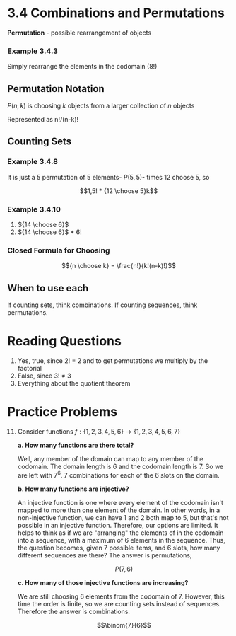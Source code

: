 # 3.4 Combinations and Permutations

**Permutation** - possible rearrangement of objects

### Example 3.4.3

Simply rearrange the elements in the codomain (8!)

## Permutation Notation

$P(n,k)$ is choosing $k$ objects from a larger collection of $n$ objects

Represented as n!/(n-k)!

## Counting Sets

### Example 3.4.8

It is just a 5 permutation of 5 elements- $P(5,5)$- times 12 choose 5, so

$$1,5! * {12 \choose 5}k$$

### Example 3.4.10

1. ${14 \choose 6}$
2. ${14 \choose 6}$ * 6!

### Closed Formula for Choosing

$${n \choose k} = \frac{n!}{k!(n-k)!}$$

## When to use each

If counting sets, think combinations. If counting sequences, think permutations.

# Reading Questions

1. Yes, true, since 2! = 2 and to get permutations we multiply by the factorial
2. False, since 3! ≠ 3
3. Everything about the quotient theorem

# Practice Problems

11. Consider functions $f : \left\lbrace1,2,3,4,5,6\right\rbrace \longrightarrow \left\lbrace1,2,3,4,5,6,7\right\rbrace$

    **a. How many functions are there total?**

    Well, any member of the domain can map to any member of the codomain. The domain length is 6 and the codomain length is 7. So we are left with $7^6$. 7 combinations for each of the 6 slots on the domain.

    **b. How many functions are injective?**

    An injective function is one where every element of the codomain isn't mapped to more than one element of the domain. In other words, in a non-injective function, we can have 1 and 2 both map to 5, but that's not possible in an injective function. Therefore, our options are limited. It helps to think as if we are "arranging" the elements of in the codomain into a sequence, with a maximum of 6 elements in the sequence. Thus, the question becomes, given 7 possible items, and 6 slots, how many different sequences are there? The answer is permutations;

    $$P(7,6)$$

    **c. How many of those injective functions are increasing?**

    We are still choosing 6 elements from the codomain of 7. However, this time the order is finite, so we are counting sets instead of sequences. Therefore the answer is combinations.

    $$\binom{7}{6}$$


